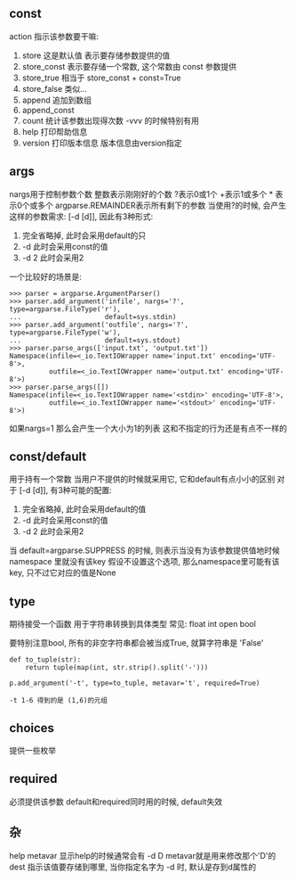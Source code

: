 ## const ##
action 指示该参数要干嘛:
1. store 这是默认值 表示要存储参数提供的值
2. store_const 表示要存储一个常数, 这个常数由 const 参数提供
3. store_true 相当于 store_const + const=True
4. store_false 类似...
5. append 追加到数组
6. append_const
7. count 统计该参数出现得次数 -vvv 的时候特别有用
8. help 打印帮助信息 
9. version 打印版本信息 版本信息由version指定 

## args ##
nargs用于控制参数个数 整数表示刚刚好的个数 ?表示0或1个 +表示1或多个 * 表示0个或多个 argparse.REMAINDER表示所有剩下的参数
当使用?的时候, 会产生这样的参数需求: [-d [d]], 因此有3种形式:
1. 完全省略掉, 此时会采用default的只
2. -d 此时会采用const的值
3. -d 2 此时会采用2

一个比较好的场景是:
```
>>> parser = argparse.ArgumentParser()
>>> parser.add_argument('infile', nargs='?', type=argparse.FileType('r'),
...                     default=sys.stdin)
>>> parser.add_argument('outfile', nargs='?', type=argparse.FileType('w'),
...                     default=sys.stdout)
>>> parser.parse_args(['input.txt', 'output.txt'])
Namespace(infile=<_io.TextIOWrapper name='input.txt' encoding='UTF-8'>,
          outfile=<_io.TextIOWrapper name='output.txt' encoding='UTF-8'>)
>>> parser.parse_args([])
Namespace(infile=<_io.TextIOWrapper name='<stdin>' encoding='UTF-8'>,
          outfile=<_io.TextIOWrapper name='<stdout>' encoding='UTF-8'>)

```

如果nargs=1 那么会产生一个大小为1的列表 这和不指定的行为还是有点不一样的


## const/default ##
用于持有一个常数 当用户不提供的时候就采用它, 它和default有点小小的区别
对于 [-d [d]], 有3种可能的配置:
1. 完全省略掉, 此时会采用default的值
2. -d 此时会采用const的值
3. -d 2 此时会采用2

当 default=argparse.SUPPRESS 的时候, 则表示当没有为该参数提供值地时候 namespace 里就没有该key
假设不设置这个选项, 那么namespace里可能有该key, 只不过它对应的值是None

## type ##
期待接受一个函数 用于字符串转换到具体类型
常见: float int open bool

要特别注意bool, 所有的非空字符串都会被当成True, 就算字符串是 'False'

```
def to_tuple(str):
    return tuple(map(int, str.strip().split('-')))

p.add_argument('-t', type=to_tuple, metavar='t', required=True)

-t 1-6 得到的是 (1,6)的元组

```

## choices ##
提供一些枚举


## required ##
必须提供该参数
default和required同时用的时候, default失效

## 杂 ##
help
metavar 显示help的时候通常会有 -d D metavar就是用来修改那个'D'的
dest 指示该值要存储到哪里, 当你指定名字为 -d 时, 默认是存到d属性的
 